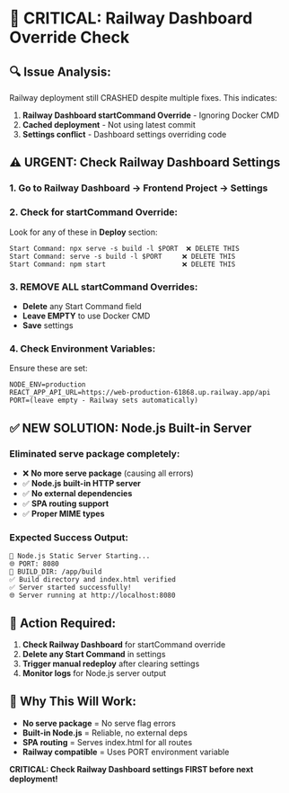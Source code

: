 # 🚨 CRITICAL: Railway Dashboard Override Check

## 🔍 **Issue Analysis:**

Railway deployment still CRASHED despite multiple fixes. This indicates:

1. **Railway Dashboard startCommand Override** - Ignoring Docker CMD
2. **Cached deployment** - Not using latest commit
3. **Settings conflict** - Dashboard settings overriding code

## ⚠️ **URGENT: Check Railway Dashboard Settings**

### **1. Go to Railway Dashboard → Frontend Project → Settings**

### **2. Check for startCommand Override:**
Look for any of these in **Deploy** section:
```
Start Command: npx serve -s build -l $PORT  ❌ DELETE THIS
Start Command: serve -s build -l $PORT     ❌ DELETE THIS  
Start Command: npm start                   ❌ DELETE THIS
```

### **3. REMOVE ALL startCommand Overrides:**
- **Delete** any Start Command field
- **Leave EMPTY** to use Docker CMD
- **Save** settings

### **4. Check Environment Variables:**
Ensure these are set:
```
NODE_ENV=production
REACT_APP_API_URL=https://web-production-61868.up.railway.app/api
PORT=(leave empty - Railway sets automatically)
```

## ✅ **NEW SOLUTION: Node.js Built-in Server**

### **Eliminated serve package completely:**
- ❌ **No more serve package** (causing all errors)
- ✅ **Node.js built-in HTTP server**
- ✅ **No external dependencies**
- ✅ **SPA routing support**
- ✅ **Proper MIME types**

### **Expected Success Output:**
```
🚀 Node.js Static Server Starting...
🌐 PORT: 8080
📁 BUILD_DIR: /app/build
✅ Build directory and index.html verified
✅ Server started successfully!
🌐 Server running at http://localhost:8080
```

## 🎯 **Action Required:**

1. **Check Railway Dashboard** for startCommand override
2. **Delete any Start Command** in settings
3. **Trigger manual redeploy** after clearing settings
4. **Monitor logs** for Node.js server output

## 🚀 **Why This Will Work:**

- **No serve package** = No serve flag errors
- **Built-in Node.js** = Reliable, no external deps
- **SPA routing** = Serves index.html for all routes
- **Railway compatible** = Uses PORT environment variable

**CRITICAL: Check Railway Dashboard settings FIRST before next deployment!**
